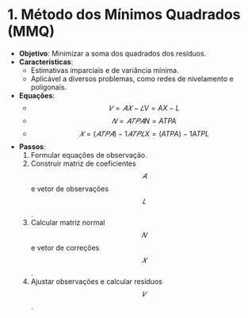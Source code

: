# 1. Método dos Mínimos Quadrados (MMQ)



* **Objetivo**: Minimizar a soma dos quadrados dos resíduos.
* **Características**:
  * Estimativas imparciais e de variância mínima.
  * Aplicável a diversos problemas, como redes de nivelamento e poligonais.
* **Equações**:
  * $$𝑉=𝐴𝑋−𝐿V=AX−L$$
  * $$𝑁=𝐴𝑇𝑃𝐴N=ATPA$$
  * $$𝑋=(𝐴𝑇𝑃𝐴)−1𝐴𝑇𝑃𝐿X=(ATPA)−1ATPL$$
* **Passos**:
  1. Formular equações de observação.
  2. Construir matriz de coeficientes $$𝐴$$ e vetor de observações $$𝐿$$.
  3. Calcular matriz normal $$𝑁$$ e vetor de correções $$𝑋$$.
  4. Ajustar observações e calcular resíduos $$𝑉$$.
